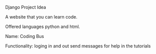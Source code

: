 Django Project Idea

A website that you can learn code.

Offered languages python and html.


Name: Coding Bus

Functionality: loging in and out
		       send messages for help in the tutorials
